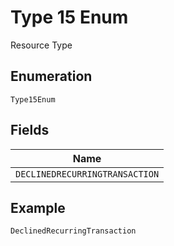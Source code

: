 
# Type 15 Enum

Resource Type

## Enumeration

`Type15Enum`

## Fields

| Name |
|  --- |
| `DECLINEDRECURRINGTRANSACTION` |

## Example

```
DeclinedRecurringTransaction
```

